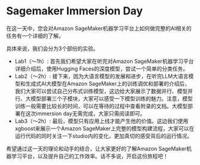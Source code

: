 # Sagemaker Immersion Day

在这一天中，您会对Amazon SageMaker机器学习平台上如何做完整的AI相关的任务有一个详细的了解。

具体来说，我们会分为3个部份的实验。
- Lab1（～1h）: 首先我们希望大家在听完对Amazon SageMaker机器学习平台详细介绍后，使用Hugging Faces的深度模型，尝试一个简单的分类任务。
- Lab2（～2h）: 接下来，因为大语言模型的发展和进步，在听完LLM大语言模型和生成式AI大模型在Amazon SageMaker上的训练调优和部署的介绍后，我们大家可以尝试自己分布式训练模型，这边给大家展示了数据并行、模型并行、大模型部署三个子模块，大家可以感受一下模型训练的魅力。注意，模型训练一般需要比较长的时间，可以在等待的过程中查看附录的文档。大模型部署在这次immersion day无需完成，大家只需阅读即可。
- Lab3（～2h）: 最后，模型只有应用上线才能产生他的价值。这边我们使用xgboost来展示一个Amazon SageMaker上完整的模型构建流程，大家可以在运行代码的同时关注一下studio内的变化，更加真切的感受背后的运行情况。

希望通过这一天的理论和动手的结合，让大家更好的了解Amazon SageMaker机器学习平台，以及提升自己的工作效率。话不多说，开启这份旅程吧！
